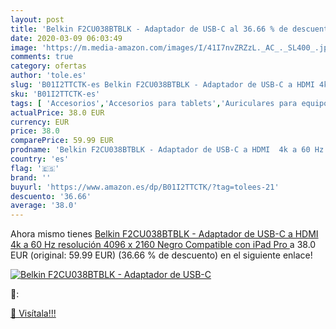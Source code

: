 ```yaml
---
layout: post
title: 'Belkin F2CU038BTBLK - Adaptador de USB-C al 36.66 % de descuento'
date: 2020-03-09 06:03:49
image: 'https://m.media-amazon.com/images/I/41I7nvZRZzL._AC_._SL400_.jpg'
comments: true
category: ofertas
author: 'tole.es'
slug: 'B01I2TTCTK-es Belkin F2CU038BTBLK - Adaptador de USB-C a HDMI 4k a 60 Hz...'
sku: 'B01I2TTCTK-es'
tags: [ 'Accesorios','Accesorios para tablets','Auriculares para equipo de audio','Auriculares y accesorios','Electrónica','Electrónica para moto','Electrónica para vehículos','Fundas blandas para tablets','Fundas para tablets','Informática','Smartwatches','Soportes para moto','Tecnología para vestir','ipad', ]
actualPrice: 38.0 EUR
currency: EUR
price: 38.0
comparePrice: 59.99 EUR
prodname: 'Belkin F2CU038BTBLK - Adaptador de USB-C a HDMI  4k a 60 Hz  resolución 4096 x 2160  Negro  Compatible con iPad Pro '
country: 'es'
flag: '🇪🇸'
brand: ''
buyurl: 'https://www.amazon.es/dp/B01I2TTCTK/?tag=tolees-21'
descuento: '36.66'
average: '38.0'
---
```


Ahora mismo tienes [Belkin F2CU038BTBLK - Adaptador de USB-C a HDMI  4k a 60 Hz  resolución 4096 x 2160  Negro  Compatible con iPad Pro ](https://www.amazon.es/dp/B01I2TTCTK/?tag=tolees-21) a 38.0 EUR (original: 59.99 EUR) (36.66 %  de descuento) en el siguiente enlace!

[![Belkin F2CU038BTBLK - Adaptador de USB-C](https://m.media-amazon.com/images/I/41I7nvZRZzL._AC_._SL400_.jpg)](https://www.amazon.es/dp/B01I2TTCTK/?tag=tolees-21)

🔎:


[🛒 Visítala!!!](https://www.amazon.es/dp/B01I2TTCTK/?tag=tolees-21)
